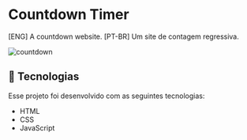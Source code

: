 # Countdown Timer
 [ENG] A countdown website. [PT-BR] Um site de contagem regressiva.
 
 ![countdown](https://user-images.githubusercontent.com/67246528/120114653-89e88f80-c156-11eb-8b8b-30317acc4bc2.gif)


 ## 🚀 Tecnologias

Esse projeto foi desenvolvido com as seguintes tecnologias:

- HTML
- CSS
- JavaScript
